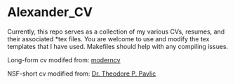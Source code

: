 # Alexander_CV

Currently, this repo serves as a collection of my various CVs, resumes, and their associated \*tex files. You are welcome to use and modify the tex templates that I have used. Makefiles should help with any compiling issues. 

Long-form cv modifed from: [moderncv](https://github.com/xdanaux/moderncv)

NSF-short cv modified from: [Dr. Theodore P. Pavlic](https://www.overleaf.com/latex/templates/latex-template-for-nsf-style-biographical-sketch/mqrkmftcmwrq)
